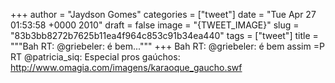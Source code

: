 
+++
author = "Jaydson Gomes"
categories = ["tweet"]
date = "Tue Apr 27 01:53:58 +0000 2010"
draft = false
image = "{TWEET_IMAGE}"
slug = "83b3bb8272b7625b11ea4f964c853c91b34ea440"
tags = ["tweet"]
title = """Bah RT: @griebeler: é bem..."""
+++
Bah RT: @griebeler: é bem assim =P RT @patricia_siq: Especial pros gaúchos:  http://www.omagia.com/imagens/karaoque_gaucho.swf
